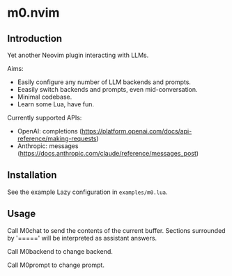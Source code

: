# m0.nvim
## Introduction
Yet another Neovim plugin interacting with LLMs.

Aims:
* Easily configure any number of LLM backends and prompts.
* Eeasily switch backends and prompts, even mid-conversation.
* Minimal codebase.
* Learn some Lua, have fun.

Currently supported APIs:
* OpenAI: completions (https://platform.openai.com/docs/api-reference/making-requests)
* Anthropic: messages (https://docs.anthropic.com/claude/reference/messages_post)

## Installation
See the example Lazy configuration in `examples/m0.lua`.

## Usage
Call M0chat to send the contents of the current buffer.
Sections surrounded by '=====' will be interpreted as assistant answers.

Call M0backend to change backend.

Call M0prompt to change prompt.
